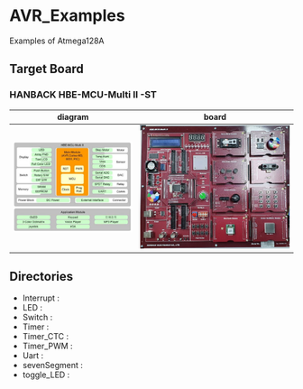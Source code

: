 # AVR_Examples
Examples of Atmega128A
## Target Board
### HANBACK HBE-MCU-Multi II -ST   

|diagram|board|
|:---:|:---:|
|![block](./pic/block.jpg)|![device](./pic/sized_board.jpg)|

## Directories
* Interrupt :    
* LED :   
* Switch :   
* Timer :   
* Timer_CTC :   
* Timer_PWM :    
* Uart :   
* sevenSegment :   
* toggle_LED :          
